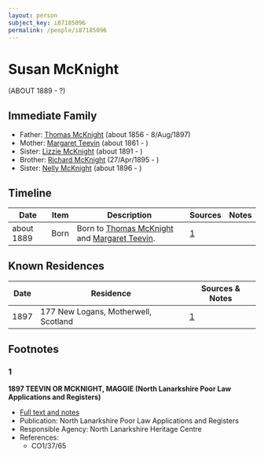 ```yaml
---
layout: person
subject_key: i87185096
permalink: /people/i87185096
---
```


# Susan McKnight
(ABOUT 1889 - ?)

## Immediate Family

* Father: [Thomas McKnight](./@6387698@-thomas-mcknight-b1856-d1897-8-8.md) (about 1856 - 8/Aug/1897)
* Mother: [Margaret Teevin](./@7753096@-margaret-teevin-b1861-d.md) (about 1861 - )
* Sister: [Lizzie McKnight](./@31828723@-lizzie-mcknight-b1891-d.md) (about 1891 - )
* Brother: [Richard McKnight](./@33327416@-richard-mcknight-b1895-4-27-d.md) (27/Apr/1895 - )
* Sister: [Nelly McKnight](./@63393644@-nelly-mcknight-b1896-d.md) (about 1896 - )

## Timeline

Date | Item | Description | Sources | Notes
---|---|---|---|---
about 1889 | Born | Born to [Thomas McKnight](./@6387698@-thomas-mcknight-b1856-d1897-8-8.md) and [Margaret Teevin](./@7753096@-margaret-teevin-b1861-d.md). | [1](#1) | 

## Known Residences

Date | Residence | Sources & Notes
---|---|---
1897 | 177 New Logans, Motherwell, Scotland | [1](#1)

## Footnotes

### 1

**1897 TEEVIN OR MCKNIGHT, MAGGIE (North Lanarkshire Poor Law Applications and Registers)**

* [Full text and notes](../sources/@41382264@-1897-teevin-or-mcknight,-maggie-north-lanarkshire-poor-law-applications-and-registers-.md)
* Publication: North Lanarkshire Poor Law Applications and Registers
* Responsible Agency: North Lanarkshire Heritage Centre
* References: 
  * CO1/37/65

